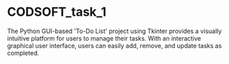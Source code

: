 # CODSOFT_task_1
The Python GUI-based 'To-Do List' project using Tkinter provides a visually intuitive platform for users to manage their tasks. With an interactive graphical user interface, users can easily add, remove, and update tasks as completed. 
